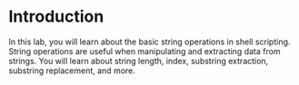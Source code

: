# Introduction

In this lab, you will learn about the basic string operations in shell scripting. String operations are useful when manipulating and extracting data from strings. You will learn about string length, index, substring extraction, substring replacement, and more.
